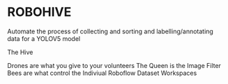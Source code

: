 # ROBOHIVE
Automate the process of collecting and sorting and labelling/annotating data for a YOLOV5 model


The Hive

Drones are what you give to your volunteers
The Queen is the Image Filter
Bees are what control the Indiviual Roboflow Dataset Workspaces 